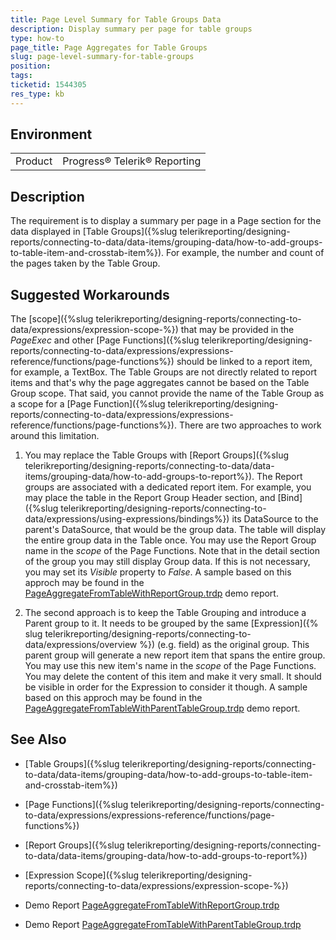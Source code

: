 ```yaml
---
title: Page Level Summary for Table Groups Data
description: Display summary per page for table groups
type: how-to
page_title: Page Aggregates for Table Groups
slug: page-level-summary-for-table-groups
position: 
tags: 
ticketid: 1544305
res_type: kb
---
```


## Environment
<table>
	<tbody>
		<tr>
			<td>Product</td>
			<td>Progress® Telerik® Reporting</td>
		</tr>
	</tbody>
</table>


## Description
The requirement is to display a summary per page in a Page section for the data displayed in [Table Groups]({%slug telerikreporting/designing-reports/connecting-to-data/data-items/grouping-data/how-to-add-groups-to-table-item-and-crosstab-item%}). 
For example, the number and count of the pages taken by the Table Group.

## Suggested Workarounds
The [scope]({%slug telerikreporting/designing-reports/connecting-to-data/expressions/expression-scope-%}) that may be provided in the _PageExec_ and other [Page Functions]({%slug telerikreporting/designing-reports/connecting-to-data/expressions/expressions-reference/functions/page-functions%}) should be linked to a report item, 
for example, a TextBox. The Table Groups are not directly related to report items and that's why the page aggregates cannot be based on the Table Group scope. That said, you 
cannot provide the name of the Table Group as a scope for a [Page Function]({%slug telerikreporting/designing-reports/connecting-to-data/expressions/expressions-reference/functions/page-functions%}).
There are two approaches to work around this limitation.

1. You may replace the Table Groups with [Report Groups]({%slug telerikreporting/designing-reports/connecting-to-data/data-items/grouping-data/how-to-add-groups-to-report%}). The Report groups are associated with a dedicated report item. 
For example, you may place the table in the Report Group Header section, and [Bind]({%slug telerikreporting/designing-reports/connecting-to-data/expressions/using-expressions/bindings%}) its DataSource to the parent's DataSource, that would be 
the group data. The table will display the entire group data in the Table once. You may use the Report Group name in the _scope_ of the Page Functions.
Note that in the detail section of the group you may still display Group data. If this is not necessary, you may set its _Visible_ property to _False_. 
A sample based on this approch may be found in the [PageAggregateFromTableWithReportGroup.trdp](https://github.com/telerik/reporting-docs/blob/master/knowledge-base/resources/PageAggregateFromTableWithReportGroup.trdp) demo report.

2. The second approach is to keep the Table Grouping and introduce a Parent group to it. It needs to be grouped by the same [Expression]({% slug telerikreporting/designing-reports/connecting-to-data/expressions/overview %}) (e.g. field) 
as the original group. This parent group will generate a new report item that spans the entire group. You may use this new item's name in the _scope_ of the Page Functions. 
You may delete the content of this item and make it very small. It should be visible in order for the Expression to consider it though. A sample based on this approch may be 
found in the [PageAggregateFromTableWithParentTableGroup.trdp](https://github.com/telerik/reporting-docs/blob/master/knowledge-base/resources/PageAggregateFromTableWithParentTableGroup.trdp) demo report.

## See Also
+ [Table Groups]({%slug telerikreporting/designing-reports/connecting-to-data/data-items/grouping-data/how-to-add-groups-to-table-item-and-crosstab-item%})

+ [Page Functions]({%slug telerikreporting/designing-reports/connecting-to-data/expressions/expressions-reference/functions/page-functions%})

+ [Report Groups]({%slug telerikreporting/designing-reports/connecting-to-data/data-items/grouping-data/how-to-add-groups-to-report%})

+ [Expression Scope]({%slug telerikreporting/designing-reports/connecting-to-data/expressions/expression-scope-%})

+ Demo Report [PageAggregateFromTableWithReportGroup.trdp](resources/PageAggregateFromTableWithReportGroup.trdp)

+ Demo Report [PageAggregateFromTableWithParentTableGroup.trdp](resources/PageAggregateFromTableWithParentTableGroup.trdp)
